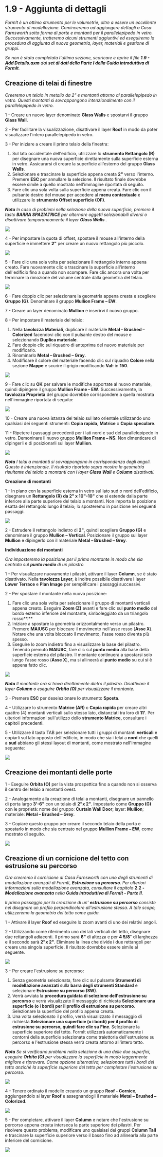# 1.9 - Aggiunta di dettagli

_FormIt è un ottimo strumento per le volumetrie, oltre a essere un eccellente strumento di modellazione. Cominceremo ad aggiungere dettagli a Casa Farnsworth sotto forma di porte e montanti per il parallelepipedo in vetro. Successivamente, tratteremo alcuni strumenti aggiuntivi ed eseguiremo la procedura di aggiunta di nuova geometria, layer, materiali e gestione di gruppi._

_Se non è stata completata l'ultima sezione, scaricare e aprire il file_ _**1.9 - Add Details.axm**_ _dai_ _**set di dati della Parte I della Guida introduttiva di FormIt**._

## **Creazione di telai di finestre**

_Creeremo un telaio in metallo da 2" e montanti attorno al parallelepipedo in vetro. Questi montanti si sovrappongono intenzionalmente con il parallelepipedo in vetro._

1 - Creare un nuovo layer denominato **Glass Walls** e spostarvi il gruppo **Glass Wall**.

2 - Per facilitare la visualizzazione, disattivare il layer **Roof** in modo da poter visualizzare l'intero parallelepipedo in vetro.

3 - Per iniziare a creare il primo telaio della finestra:

1. Sul lato occidentale dell'edificio, utilizzare lo **strumento Rettangolo (R)** per disegnare una nuova superficie direttamente sulla superficie esterna in vetro. Assicurarsi di creare la superficie all'esterno del gruppo **Glass Walls**.
2. Selezionare e trascinare la superficie appena creata **2"** verso l'interno. Premere **ESC** per annullare la selezione. Il risultato finale dovrebbe essere simile a quello mostrato nell'immagine riportata di seguito.
3. Fare clic una sola volta sulla superficie appena creata. Fare clic con il pulsante destro del mouse per accedere al **menu contestuale** e utilizzare lo **strumento Offset superficie (OF).**

_**Nota**_ _In caso di problemi nella selezione della nuova superficie, premere il tasto_ _**BARRA SPAZIATRICE**_ _per alternare oggetti selezionabili diversi o disattivare temporaneamente il layer_ _**Glass Walls**_ _._

![](../../.gitbook/assets/0.jpeg)

4 - Per impostare la quota di offset, spostare il mouse all'interno della superficie e immettere **2"** per creare un nuovo rettangolo più piccolo.

![](<../../.gitbook/assets/1 (9).png>)

5 - Fare clic una sola volta per selezionare il rettangolo interno appena creato. Fare nuovamente clic e trascinare la superficie all'interno dell'edificio fino a quando non scompare. Fare clic ancora una volta per terminare la rimozione del volume centrale dalla geometria del telaio.

![](<../../.gitbook/assets/2 (21).png>)

6 - Fare doppio clic per selezionare la geometria appena creata e scegliere **Gruppo (G)**. Denominare il gruppo **Mullion Frame – EW**​.

7 - Creare un layer denominato **Mullion** e inserirvi il nuovo gruppo.

8 - Per impostare il materiale del telaio:

1. Nella **tavolozza Materiali**, duplicare il materiale **Metal – Brushed – Colorized** facendovi clic con il pulsante destro del mouse e selezionando **Duplica materiale**.
2. Fare doppio clic sul riquadro di anteprima del nuovo materiale per modificarlo.
3. Rinominarlo **Metal – Brushed – Gray**.
4. Modificare il colore del materiale facendo clic sul riquadro **Colore** nella sezione **Mappe** e scurire il grigio modificando **Val:** in **150**.

![](<../../.gitbook/assets/3 (4).png>)

9 - Fare clic su **OK** per salvare le modifiche apportate al nuovo materiale, quindi dipingere il gruppo **Mullion Frame – EW**. Successivamente, la **tavolozza Proprietà** del gruppo dovrebbe corrispondere a quella mostrata nell'immagine riportata di seguito:

![](<../../.gitbook/assets/4 (2).jpeg>)

10 - Creare una nuova istanza del telaio sul lato orientale utilizzando uno qualsiasi dei seguenti strumenti: **Copia rapida**, **Matrice** o **Copia speculare**.

11 - Ripetere i passaggi precedenti per i lati nord e sud del parallelepipedo in vetro. Demoninare il nuovo gruppo **Mullion Frame – NS**. Non dimenticare di dipingerli e di posizionarli sul layer **Mullion**.

![](<../../.gitbook/assets/5 (16) (1).png>)

_**Nota**_ _I telai a montanti si sovrappongono in corrispondenza degli angoli. Questo è intenzionale. Il risultato riportato sopra mostra la geometria risultante del telaio a montanti con i layer_ _**Glass Wall**_ _e_ _**Column**_ _disattivati._

**Creazione di montanti**

1 - In piano con la superficie esterna in vetro sul lato sud o nord dell'edificio, disegnare un **Rettangolo (R) da 2" x 10"-10"** che si estende dalla parte inferiore alla parte superiore del telaio a montanti. Non importa la posizione esatta del rettangolo lungo il telaio; lo sposteremo in posizione nei seguenti passaggi.

![](<../../.gitbook/assets/6 (11).png>)

2 - Estrudere il rettangolo indietro di **2"**, quindi scegliere **Gruppo (G)** e denominare il gruppo **Mullion – Vertical**. Posizionare il gruppo sul layer **Mullion** e dipingerlo con il materiale **Metal – Brushed – Grey**.

**Individuazione dei montanti**

_Ora imposteremo la posizione per il primo montante in modo che sia centrato sul_ _**punto medio**_ _di un pilastro._

1 - Per visualizzare nuovamente i pilastri, attivare il layer **Column**, se è stato disattivato. Nella **tavolozza Layer**, è inoltre possibile disattivare i layer **Lower Terrace** e **Plan Image** per semplificare i passaggi successivi.

2 - Per spostare il montante nella nuova posizione:

1. Fare clic una sola volta per selezionare il gruppo di montanti verticali appena creato. Eseguire **Zoom (Z)** avanti e fare clic sul **punto medio** del bordo esterno inferiore del montante, simboleggiato da un triangolo rosso**.**
2. Iniziare a spostare la geometria orizzontalmente verso un pilastro. Premere **MAIUSC** per bloccare il movimento nell'asse rosso (**Asse X**). Notare che una volta bloccato il movimento, l'asse rosso diventa più spesso.
3. Eseguire lo zoom indietro fino a visualizzare la base del pilastro. Tenendo premuto **MAIUSC**, fare clic sul **punto medio** alla base della superficie esterna del pilastro. Il montante continuerà a spostarsi solo lungo l'asse rosso (**Asse X**), ma si allineerà al **punto medio** su cui si è appena fatto clic.

![](<../../.gitbook/assets/7 (1) (1).jpeg>)

_**Nota**_ _Il montante ora si trova direttamente dietro il pilastro. Disattivare il layer_ _**Column**_ _o eseguire_ _**Orbita (O)**_ _per visualizzare il montante._

3 - Premere **ESC** per deselezionare lo strumento **Sposta**.

4 - Utilizzare lo strumento **Matrice (AR)** o **Copia rapida** per creare altri quattro (4) montanti verticali sullo stesso lato, distanziati tra loro di **11'**. Per ulteriori informazioni sull'utilizzo dello **strumento Matrice**, consultare i capitoli precedenti.

5 - Utilizzare il tasto TAB per selezionare tutti i gruppi di montanti **verticali** e copiarli sul lato opposto dell'edificio, in modo che sia i telai a **nord** che quelli a **sud** abbiano gli stessi layout di montanti, come mostrato nell'immagine seguente:

![](<../../.gitbook/assets/8 (6).png>)

## **Creazione dei montanti delle porte**

1 - Eseguire **Orbita (O)** per la vista prospettica fino a quando non si osserva il centro del telaio a montanti ovest.

2 - Analogamente alla creazione di telai a montanti, disegnare un pannello di porta largo **3'-6"** con un telaio di **2"x 2"**. Impostarlo come **Gruppo (G)** con le proprietà: nome del gruppo: **Curtain Wall Door**; layer: **Mullion**; materiale: **Metal – Brushed – Grey**.

3 - Copiare questo gruppo per creare il secondo telaio della porta e spostarlo in modo che sia centrato nel gruppo **Mullion Frame – EW**, come mostrato di seguito.

![](../../.gitbook/assets/9.jpeg)

## **Creazione di un cornicione del tetto con estrusione su percorso**

_Ora creeremo il cornicione di Casa Farnsworth con uno degli strumenti di modellazione avanzati di FormIt,_ _**Estrusione su percorso**. Per ulteriori informazioni sulla modellazione avanzata, consultare il capitolo_ **2.2 -** _**Modellazione avanzata**_ _nella_ _**Guida introduttiva di FormIt - Parte II**._

_Il primo passaggio per la creazione di un'_ _**estrusione su percorso**_ _consiste nel disegnare un profilo perpendicolare all'estrusione stessa. A tale scopo, utilizzeremo la geometria del tetto come guida._

1 - Attivare il layer **Roof** ed eseguire lo zoom avanti di uno dei relativi angoli.

2 - Utilizzando come riferimento uno dei lati verticali del tetto, disegnare due rettangoli adiacenti. Il primo sarà **6"** di altezza e per **4 5/8**" di larghezza e il secondo sarà **2"x 2"**. Eliminare la linea che divide i due rettangoli per creare una singola superficie. Il risultato dovrebbe essere simile al seguente.

![](<../../.gitbook/assets/10 (1).jpeg>)

3 - Per creare l'estrusione su percorso:

1. Senza geometria selezionata, fare clic sul pulsante **Strumenti di modellazione avanzati** sulla **barra degli strumenti Standard** e selezionare **Estrusione su percorso (SW)**.
2. Verrà avviata la **procedura guidata di selezione dell'estrusione su percorso** e verrà visualizzato il messaggio di richiesta **Selezionare una superficie (o i bordi) per il profilo di estrusione su percorso**. Selezionare la superficie del profilo appena creata.
3. Una volta selezionato il profilo, verrà visualizzato il messaggio di richiesta **Selezionare una superficie (o i bordi) per il profilo di estrusione su percorso, quindi fare clic su Fine**. Selezionare la superficie superiore del tetto. FormIt utilizzerà automaticamente i contorni della superficie selezionata come traiettoria dell'estrusione su percorso e l'estrusione stessa verrà creata attorno all'intero tetto.

_**Nota**_ _Se si verificano problemi nella selezione di una delle due superfici, eseguire_ _**Orbita (O)**_ _per visualizzare la superficie in modo leggermente migliore e riprovare. Come opzione alternativa, selezionare tutti i bordi del tetto anziché la superficie superiore del tetto per completare l'estrusione su percorso._

![](<../../.gitbook/assets/11 (2).png>)

4 - Tenere ordinato il modello creando un gruppo **Roof - Cornice**, aggiungendolo al layer **Roof** e assegnandogli il materiale **Metal – Brushed – Colorized**.

![](<../../.gitbook/assets/12 (1).png>)

5 - Per completare, attivare il layer **Column** e notare che l'estrusione su percorso appena creata interseca la parte superiore dei pilastri. Per risolvere questo problema, modificare uno qualsiasi dei gruppi **Column Tall** e trascinare la superficie superiore verso il basso fino ad allinearla alla parte inferiore del cornicione.

![](<../../.gitbook/assets/13 (5).png>)
